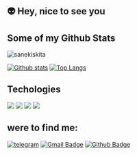 ## :alien: Hey, nice to see you

## Some of my Github Stats
<p align=left> <img src=https://komarev.com/ghpvc/?username=sanekiskita alt=sanekiskita /> </p>

[![Github stats](https://github-readme-stats.vercel.app/api?username=sanekiskita&show_icons=true&include_all_commits=true)](https://github.com/sanekiskita/github-readme-stats)
[![Top Langs](https://github-readme-stats.vercel.app/api/top-langs/?username=sanekiskita&layout=compact)](https://github.com/sanekiskita/github-readme-stats)

## Techologies
![](https://img.shields.io/badge/-ReactJs-61DAFB?logo=react&logoColor=white&style=flat)
![](https://img.shields.io/badge/-JavaScript-F7DF1E?logo=JavaScript&logoColor=white&style=flat)
![](https://img.shields.io/badge/-CSS-1572B6?logo=CSS3&logoColor=white&style=flat)
![](https://img.shields.io/badge/-html-E34F26?logo=html5&logoColor=white&style=flat)

## were to find me:
[![telegram](https://img.shields.io/badge/-sanek_nyst-26A5E4?style=flat&logo=telegram&logoColor=white&link=https://t.me/sanek_nyst)](https://t.me/sanek_nyst)
[![Gmail Badge](https://img.shields.io/badge/-as1405503@gmail.com-c14438?style=flat&logo=Gmail&logoColor=white&link=mailto:as1405503@gmail.com)](mailto:as1405503@gmail.com) 
[![Github Badge](https://img.shields.io/badge/-sanekiskita-grey?style=flat&logo=github&logoColor=white&link=https://github.com/sanekiskita/)](https://www.github.com/sanekiskita/) 

